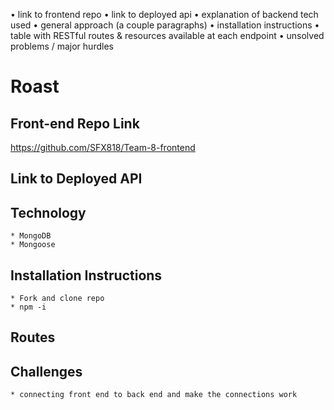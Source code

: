 • link to frontend repo
• link to deployed api
• explanation of backend tech used
• general approach (a couple paragraphs)
• installation instructions
• table with RESTful routes & resources available at each endpoint
• unsolved problems / major hurdles

# Roast
## Front-end Repo Link
https://github.com/SFX818/Team-8-frontend
## Link to Deployed API

## Technology
    * MongoDB
    * Mongoose
## Installation Instructions
    * Fork and clone repo
    * npm -i
## Routes
## Challenges
    * connecting front end to back end and make the connections work